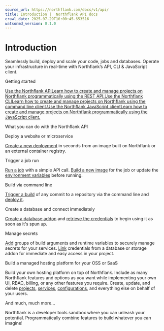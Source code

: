 ```yaml
---
source_url: https://northflank.com/docs/v1/api/
title: Introduction |  Northflank API docs
crawl_date: 2025-07-29T10:00:45.653516
watsonmd_version: 0.1.0
---
```


# Introduction

Seamlessly build, deploy and scale your code, jobs and databases. Operate your infrastructure in real-time with Northflank’s API, CLI & JavaScript client.

Getting started

[Use the Northflank APILearn how to create and manage projects on Northflank programmatically using the REST API.](/docs/v1/api/use-the-api)[Use the Northflank CLILearn how to create and manage projects on Northflank using the command line client.](/docs/v1/api/use-the-cli)[Use the Northflank JavaScript clientLearn how to create and manage projects on Northflank programmatically using the JavaScript client.](/docs/v1/api/use-the-javascript-client)

What you can do with the Northflank API

Deploy a website or microservice

[Create a new deployment](./services/create-deployment-service) in seconds from an image built on Northflank or an external container registry.

Trigger a job run

[Run a job](./jobs/run-job) with a simple API call. [Build a new image](./jobs/start-job-build) for the job or update the [environment variables](./jobs/edit-job-runtime-environment) before running.

Build via command line

[Trigger a build](./services/start-service-build) of any commit to a repository via the command line and [deploy it](./services/update-service-deployment).

Create a database and connect immediately

[Create a database addon](./addons/create-addon) and [retrieve the credentials](./addons/get-addon-credentials) to begin using it as soon as it's spun up.

Manage secrets

[Add](./secrets/create-secret) groups of build arguments and runtime variables to securely manage secrets for your services. [Link](./secrets/update-secret-addon-link) credentials from a database or storage addon for immediate and easy access in your project.

Build a managed hosting platform for your OSS or SaaS

Build your own hosting platform on top of Northflank. Include as many Northflank features and options as you want while implementing your own UI, RBAC, billing, or any other features you require. Create, update, and delete [projects](./projects/create-project), [services](./services/create-combined-service), [configurations](./secrets/create-secret), and everything else on behalf of your users.

And much, much more...

Northflank is a developer tools sandbox where you can unleash your potential. Programmatically combine features to build whatever you can imagine!